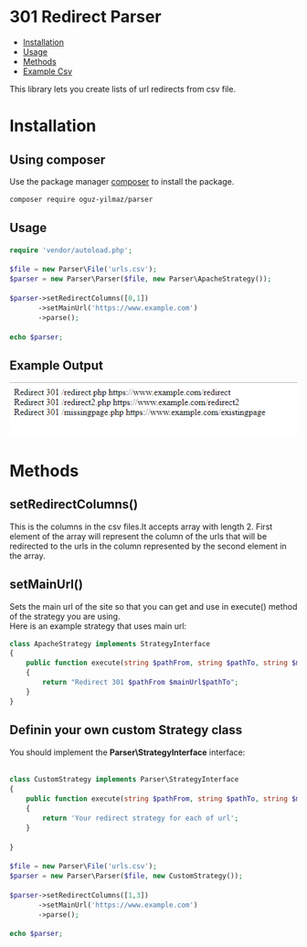 # 301 Redirect Parser

* [Installation](#installation) 
* [Usage](#usage) 
* [Methods](#methods) 
* [Example Csv](#example-csv)
 
This library lets you create lists of url redirects from csv file.

# Installation

## Using composer 

Use the package manager [composer](https://getcomposer.org/) to install the package.

```bash
composer require oguz-yilmaz/parser
```

## Usage

```php
require 'vendor/autoload.php';

$file = new Parser\File('urls.csv');
$parser = new Parser\Parser($file, new Parser\ApacheStrategy());

$parser->setRedirectColumns([0,1])
       ->setMainUrl('https://www.example.com')
       ->parse();

echo $parser;
```

## Example Output  
![Example OUTPUT](./img/example-output.PNG) 

# Methods

## setRedirectColumns()
This is the columns in the csv files.It accepts array with length 2. First element of the array will represent the column of the urls that will be redirected to the urls in the column represented by the second element in the array.

## setMainUrl()
Sets the main url of the site so that you can get and use in execute() method of the strategy you are using.  
Here is an example strategy that uses main url:
```php
class ApacheStrategy implements StrategyInterface 
{
    public function execute(string $pathFrom, string $pathTo, string $mainUrl = ''): string
    {
        return "Redirect 301 $pathFrom $mainUrl$pathTo";
    }
}

```
## Definin your own custom Strategy class
You should implement the __Parser\StrategyInterface__ interface:

```php

class CustomStrategy implements Parser\StrategyInterface
{
    public function execute(string $pathFrom, string $pathTo, string $mainUrl = ''): string
    {
        return 'Your redirect strategy for each of url';
    }

}

$file = new Parser\File('urls.csv');
$parser = new Parser\Parser($file, new CustomStrategy());

$parser->setRedirectColumns([1,3])
       ->setMainUrl('https://www.example.com')
       ->parse();

echo $parser;
```



